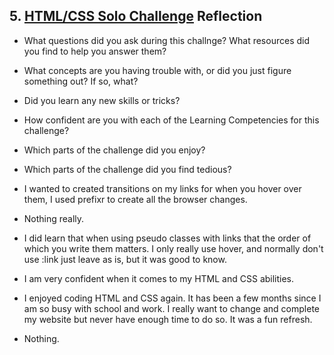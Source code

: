 ## 5. [HTML/CSS Solo Challenge](5_HTML_CSS_solo_challenge/readme.md) Reflection

* What questions did you ask during this challnge? What resources did you find to help you answer them?  
* What concepts are you having trouble with, or did you just figure something out? If so, what?  
* Did you learn any new skills or tricks?
* How confident are you with each of the Learning Competencies for this challenge? 
* Which parts of the challenge did you enjoy?
* Which parts of the challenge did you find tedious?

* I wanted to created transitions on my links for when you hover over them, I used prefixr to create all the browser changes.
* Nothing really.
* I did learn that when using pseudo classes with links that the order of which you write them matters. I only really use hover, and normally don't use :link just leave as is, but it was good to know.
* I am very confident when it comes to my HTML and CSS abilities.
* I enjoyed coding HTML and CSS again. It has been a few months since I am so busy with school and work. I really want to change and complete my website but never have enough time to do so. It was a fun refresh.
* Nothing.
